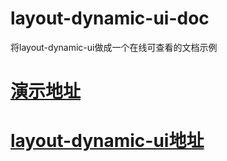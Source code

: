 # layout-dynamic-ui-doc
将layout-dynamic-ui做成一个在线可查看的文档示例
# [演示地址](https://st.orange-info.cn/layout-dynamic-ui/index.html)
# [layout-dynamic-ui地址](https://github.com/dongmingzhixiu/layout-dynamic-ui)
